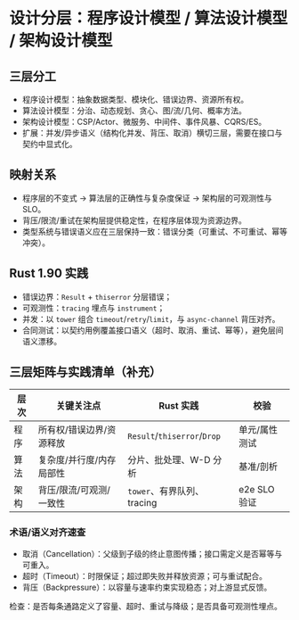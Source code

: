 # 设计分层：程序设计模型 / 算法设计模型 / 架构设计模型

## 三层分工

- 程序设计模型：抽象数据类型、模块化、错误边界、资源所有权。
- 算法设计模型：分治、动态规划、贪心、图/流/几何、概率方法。
- 架构设计模型：CSP/Actor、微服务、中间件、事件风暴、CQRS/ES。
- 扩展：并发/异步语义（结构化并发、背压、取消）横切三层，需要在接口与契约中显式化。

## 映射关系

- 程序层的不变式 → 算法层的正确性与复杂度保证 → 架构层的可观测性与SLO。
- 背压/限流/重试在架构层提供稳定性，在程序层体现为资源边界。
- 类型系统与错误语义应在三层保持一致：错误分类（可重试、不可重试、幂等冲突）。

## Rust 1.90 实践

- 错误边界：`Result` + `thiserror` 分层错误；
- 可观测性：`tracing` 埋点与 `instrument`；
- 并发：以 `tower` 组合 `timeout`/`retry`/`limit`，与 `async-channel` 背压对齐。
- 合同测试：以契约用例覆盖接口语义（超时、取消、重试、幂等），避免层间语义漂移。

## 三层矩阵与实践清单（补充）

| 层次 | 关键关注点 | Rust 实践 | 校验 |
|------|------------|-----------|------|
| 程序 | 所有权/错误边界/资源释放 | `Result`/`thiserror`/`Drop` | 单元/属性测试 |
| 算法 | 复杂度/并行度/内存局部性 | 分片、批处理、W-D 分析 | 基准/剖析 |
| 架构 | 背压/限流/可观测/一致性 | `tower`、有界队列、tracing | e2e SLO 验证 |

### 术语/语义对齐速查

- 取消（Cancellation）：父级到子级的终止意图传播；接口需定义是否幂等与可重入。
- 超时（Timeout）：时限保证；超过即失败并释放资源；可与重试配合。
- 背压（Backpressure）：以容量与速率约束实现稳态；对上游显式反馈。

检查：是否每条通路定义了容量、超时、重试与降级；是否具备可观测性埋点。
